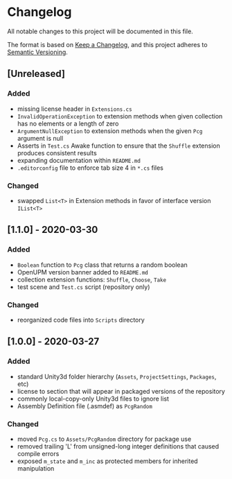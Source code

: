 # Changelog
All notable changes to this project will be documented in this file.

The format is based on [Keep a Changelog](https://keepachangelog.com/en/1.0.0/),
and this project adheres to [Semantic Versioning](https://semver.org/spec/v2.0.0.html).

## [Unreleased]
### Added
- missing license header in `Extensions.cs`
- `InvalidOperationException` to extension methods when given collection has no elements or a length of zero
- `ArgumentNullException` to extension methods when the given `Pcg` argument is null
- Asserts in `Test.cs` Awake function to ensure that the `Shuffle` extension produces consistent results
- expanding documentation within `README.md`
- `.editorconfig` file to enforce tab size 4 in `*.cs` files

### Changed
- swapped `List<T>` in Extension methods in favor of interface version `IList<T>`

## [1.1.0] - 2020-03-30
### Added
- `Boolean` function to `Pcg` class that returns a random boolean
- OpenUPM version banner added to `README.md` 
- collection extension functions: `Shuffle`, `Choose`, `Take`
- test scene and `Test.cs` script (repository only)

### Changed
- reorganized code files into `Scripts` directory

## [1.0.0] - 2020-03-27
### Added
- standard Unity3d folder hierarchy (`Assets`, `ProjectSettings`, `Packages`, etc)
- license to section that will appear in packaged versions of the repository
- commonly local-copy-only Unity3d files to ignore list
- Assembly Definition file (.asmdef) as `PcgRandom`

### Changed
- moved `Pcg.cs` to `Assets/PcgRandom` directory for package use
- removed trailing 'L' from unsigned-long integer definitions that caused compile errors
- exposed `m_state` and `m_inc` as protected members for inherited manipulation